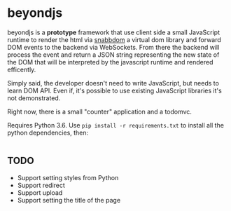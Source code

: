 # beyondjs

beyondjs is a **prototype** framework that use client side a small
JavaScript runtime to render the html
via [snabbdom](https://github.com/snabbdom/snabbdom/) a virtual dom
library and forward DOM events to the backend via WebSockets. From
there the backend will process the event and return a JSON string
representing the new state of the DOM that will be interpreted by the
javascript runtime and rendered efficently.

Simply said, the developer doesn't need to write JavaScript, but needs
to learn DOM API. Even if, it's possible to use existing JavaScript
libraries it's not demonstrated.

Right now, there is a small "counter" application and a todomvc.

Requires Python 3.6. Use `pip install -r requirements.txt` to install
all the python dependencies, then:

```shell

```


## TODO

- Support setting styles from Python
- Support redirect
- Support upload
- Support setting the title of the page
